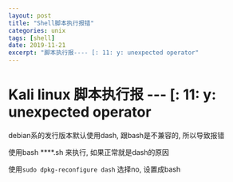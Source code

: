 ```yaml
---
layout: post
title: "Shell脚本执行报错"
categories: unix
tags: [shell]
date: 2019-11-21
excerpt: "脚本执行报---- [: 11: y: unexpected operator"
---
```



# Kali linux 脚本执行报 ---  [: 11: y: unexpected operator
debian系的发行版本默认使用dash, 跟bash是不兼容的, 所以导致报错

使用bash ***\*.sh 来执行, 如果正常就是dash的原因

使用`sudo dpkg-reconfigure dash` 选择no, 设置成bash

